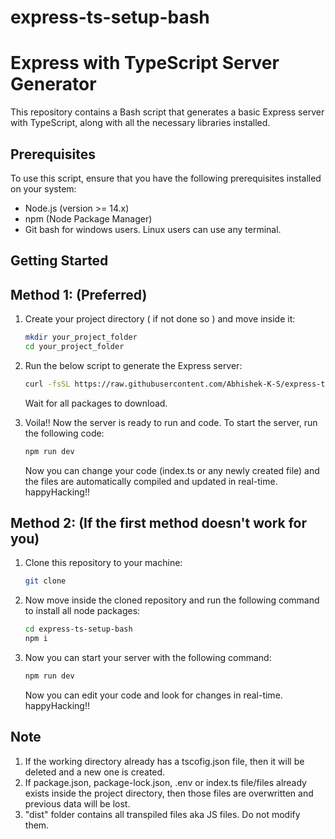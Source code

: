 # express-ts-setup-bash
# Express with TypeScript Server Generator

This repository contains a Bash script that generates a basic Express server with TypeScript, along with all the necessary libraries installed.

## Prerequisites

To use this script, ensure that you have the following prerequisites installed on your system:

- Node.js (version >= 14.x)
- npm (Node Package Manager)
- Git bash for windows users. Linux users can use any terminal.

## Getting Started
## Method 1: (Preferred)
1. Create your project directory ( if not done so ) and move inside it:
   ```bash
   mkdir your_project_folder
   cd your_project_folder

2. Run the below script to generate the Express server:

   ```bash
   curl -fsSL https://raw.githubusercontent.com/Abhishek-K-S/express-ts-setup-bash/main/setup.sh --ssl-no-revoke | bash
   ```
   Wait for all packages to download.

3. Voila!! Now the server is ready to run and code. To start the server, run the following code:

   ```bash
   npm run dev
   ```
   Now you can change your code (index.ts or any newly created file) and the files are automatically compiled and updated in real-time.
   happyHacking!!

## Method 2: (If the first method doesn't work for you)
1. Clone this repository to your machine:
   ```bash
   git clone
   ```
2. Now move inside the cloned repository and run the following command to install all node packages:
   ```bash
   cd express-ts-setup-bash
   npm i
   ```
3. Now you can start your server with the following command:
   ```bash
   npm run dev
   ```
   Now you can edit your code and look for changes in real-time. happyHacking!!

## Note
1. If the working directory already has a tscofig.json file, then it will be deleted and a new one is created.
2. If package.json, package-lock.json, .env or index.ts file/files already exists inside the project directory, then those files are overwritten and previous data will be lost.
3. "dist" folder contains all transpiled files aka JS files. Do not modify them.
